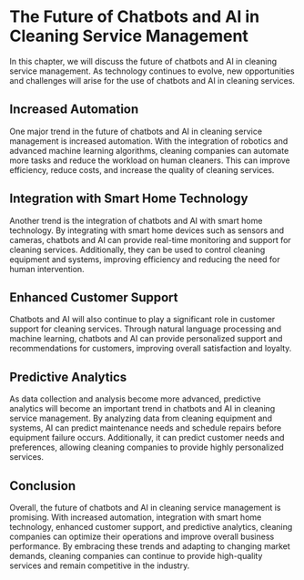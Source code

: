 The Future of Chatbots and AI in Cleaning Service Management
=======================================================================================================================================================

In this chapter, we will discuss the future of chatbots and AI in cleaning service management. As technology continues to evolve, new opportunities and challenges will arise for the use of chatbots and AI in cleaning services.

Increased Automation
--------------------

One major trend in the future of chatbots and AI in cleaning service management is increased automation. With the integration of robotics and advanced machine learning algorithms, cleaning companies can automate more tasks and reduce the workload on human cleaners. This can improve efficiency, reduce costs, and increase the quality of cleaning services.

Integration with Smart Home Technology
--------------------------------------

Another trend is the integration of chatbots and AI with smart home technology. By integrating with smart home devices such as sensors and cameras, chatbots and AI can provide real-time monitoring and support for cleaning services. Additionally, they can be used to control cleaning equipment and systems, improving efficiency and reducing the need for human intervention.

Enhanced Customer Support
-------------------------

Chatbots and AI will also continue to play a significant role in customer support for cleaning services. Through natural language processing and machine learning, chatbots and AI can provide personalized support and recommendations for customers, improving overall satisfaction and loyalty.

Predictive Analytics
--------------------

As data collection and analysis become more advanced, predictive analytics will become an important trend in chatbots and AI in cleaning service management. By analyzing data from cleaning equipment and systems, AI can predict maintenance needs and schedule repairs before equipment failure occurs. Additionally, it can predict customer needs and preferences, allowing cleaning companies to provide highly personalized services.

Conclusion
----------

Overall, the future of chatbots and AI in cleaning service management is promising. With increased automation, integration with smart home technology, enhanced customer support, and predictive analytics, cleaning companies can optimize their operations and improve overall business performance. By embracing these trends and adapting to changing market demands, cleaning companies can continue to provide high-quality services and remain competitive in the industry.
